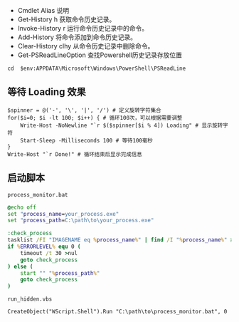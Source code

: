 - Cmdlet	Alias	说明
- Get-History	h	获取命令历史记录。
- Invoke-History	r	运行命令历史记录中的命令。
- Add-History		将命令添加到命令历史记录。
- Clear-History	clhy	从命令历史记录中删除命令。
- Get-PSReadLineOption 查找Powershell历史记录存放位置

```shell
cd  $env:APPDATA\Microsoft\Windows\PowerShell\PSReadLine
```

## 等待 Loading 效果

```shell
$spinner = @('-', '\', '|', '/') # 定义旋转字符集合
for($i=0; $i -lt 100; $i++) { # 循环100次，可以根据需要调整
    Write-Host -NoNewline "`r $($spinner[$i % 4]) Loading" # 显示旋转字符
    Start-Sleep -Milliseconds 100 # 等待100毫秒
}
Write-Host "`r Done!" # 循环结束后显示完成信息
```

## 启动脚本

`process_monitor.bat`
```bat
@echo off
set "process_name=your_process.exe"
set "process_path=C:\path\to\your_process.exe"

:check_process
tasklist /FI "IMAGENAME eq %process_name%" | find /I "%process_name%" >nul
if %ERRORLEVEL% equ 0 (
    timeout /t 30 >nul
    goto check_process
) else (
    start "" "%process_path%"
    goto check_process
)
```
`run_hidden.vbs`
```vbs
CreateObject("WScript.Shell").Run "C:\path\to\process_monitor.bat", 0
```
